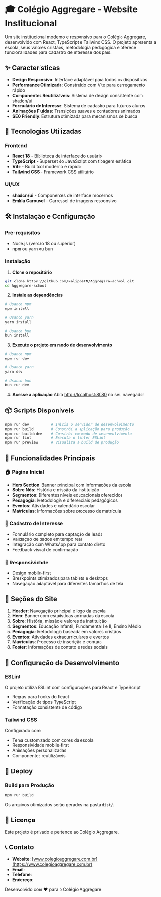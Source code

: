 # 🎓 Colégio Aggregare - Website Institucional

Um site institucional moderno e responsivo para o Colégio Aggregare, desenvolvido com React, TypeScript e Tailwind CSS. O projeto apresenta a escola, seus valores cristãos, metodologia pedagógica e oferece funcionalidades para cadastro de interesse dos pais.

## ✨ Características

- **Design Responsivo**: Interface adaptável para todos os dispositivos
- **Performance Otimizada**: Construído com Vite para carregamento rápido
- **Componentes Reutilizáveis**: Sistema de design consistente com shadcn/ui
- **Formulário de Interesse**: Sistema de cadastro para futuros alunos
- **Animações Fluidas**: Transições suaves e contadores animados
- **SEO Friendly**: Estrutura otimizada para mecanismos de busca

## 🚀 Tecnologias Utilizadas

### Frontend
- **React 18** - Biblioteca de interface do usuário
- **TypeScript** - Superset do JavaScript com tipagem estática
- **Vite** - Build tool moderno e rápido
- **Tailwind CSS** - Framework CSS utilitário

### UI/UX
- **shadcn/ui** - Componentes de interface modernos
- **Embla Carousel** - Carrossel de imagens responsivo

## 🛠️ Instalação e Configuração

### Pré-requisitos
- Node.js (versão 18 ou superior)
- npm ou yarn ou bun

### Instalação

1. **Clone o repositório**
```bash
git clone https://github.com/FelippeTN/Aggregare-school.git
cd Aggregare-school
```

2. **Instale as dependências**
```bash
# Usando npm
npm install

# Usando yarn
yarn install

# Usando bun
bun install
```

3. **Execute o projeto em modo de desenvolvimento**
```bash
# Usando npm
npm run dev

# Usando yarn
yarn dev

# Usando bun
bun run dev
```

4. **Acesse a aplicação**
Abra [http://localhost:8080](http://localhost:8080) no seu navegador

## 📦 Scripts Disponíveis

```bash
npm run dev          # Inicia o servidor de desenvolvimento
npm run build        # Constrói a aplicação para produção
npm run build:dev    # Constrói em modo de desenvolvimento
npm run lint         # Executa o linter ESLint
npm run preview      # Visualiza a build de produção
```

## 🎨 Funcionalidades Principais

### 🏠 Página Inicial
- **Hero Section**: Banner principal com informações da escola
- **Sobre Nós**: História e missão da instituição
- **Segmentos**: Diferentes níveis educacionais oferecidos
- **Pedagogia**: Metodologia e diferenciais pedagógicos
- **Eventos**: Atividades e calendário escolar
- **Matrículas**: Informações sobre processo de matrícula

### 📝 Cadastro de Interesse
- Formulário completo para captação de leads
- Validação de dados em tempo real
- Integração com WhatsApp para contato direto
- Feedback visual de confirmação

### 📱 Responsividade
- Design mobile-first
- Breakpoints otimizados para tablets e desktops
- Navegação adaptável para diferentes tamanhos de tela

## 🎯 Seções do Site

1. **Header**: Navegação principal e logo da escola
2. **Hero**: Banner com estatísticas animadas da escola
3. **Sobre**: História, missão e valores da instituição
4. **Segmentos**: Educação Infantil, Fundamental I e II, Ensino Médio
5. **Pedagogia**: Metodologia baseada em valores cristãos
6. **Eventos**: Atividades extracurriculares e eventos
7. **Matrículas**: Processo de inscrição e contato
8. **Footer**: Informações de contato e redes sociais

## 🔧 Configuração de Desenvolvimento

### ESLint
O projeto utiliza ESLint com configurações para React e TypeScript:
- Regras para hooks do React
- Verificação de tipos TypeScript
- Formatação consistente de código

### Tailwind CSS
Configurado com:
- Tema customizado com cores da escola
- Responsividade mobile-first
- Animações personalizadas
- Componentes reutilizáveis

## 🚀 Deploy

### Build para Produção
```bash
npm run build
```

Os arquivos otimizados serão gerados na pasta `dist/`.


## 📄 Licença

Este projeto é privado e pertence ao Colégio Aggregare.

## 📞 Contato

- **Website**: [www.colegioaggregare.com.br](https://www.colegioaggregare.com.br)
- **Email**: 
- **Telefone**: 
- **Endereço**: 


Desenvolvido com ❤️ para o Colégio Aggregare